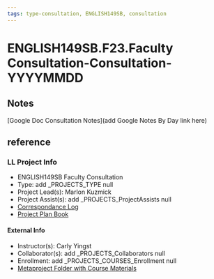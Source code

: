 ```yaml
---
tags: type-consultation, ENGLISH149SB, consultation
---
```

# ENGLISH149SB.F23.Faculty Consultation-Consultation-YYYYMMDD

## Notes
[Google Doc Consultation Notes](add Google Notes By Day link here)

## reference
### LL Project Info
* ENGLISH149SB Faculty Consultation
* Type: add _PROJECTS_TYPE null
* Project Lead(s): Marlon Kuzmick
* Project Assist(s): add _PROJECTS_ProjectAssists null
* [Correspondance Log](https://docs.google.com/document/d/1er6kI593Yhi-ilMVFajOY3P7E4lqWRifMzTsSY1vhwA/edit)
* [Project Plan Book](https://hackmd.io/@ll-23-24/BkNJbbrRn)

#### External Info
* Instructor(s): Carly Yingst
* Collaborator(s): add _PROJECTS_Collaborators null
* Enrollment: add _PROJECTS_COURSES_Enrollment null
* [Metaproject Folder with Course Materials](https://drive.google.com/drive/folders/1xRR9U6psz6cwbxP93YXvZ-cCDmCr-V2c)

